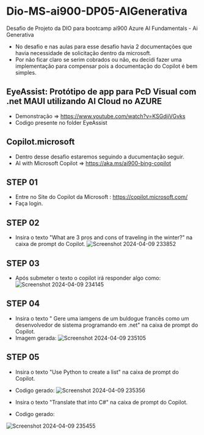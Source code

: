 # Dio-MS-ai900-DP05-AIGenerativa
Desafio de Projeto da DIO para bootcamp ai900 Azure AI Fundamentals - Ai Generativa
- No desafio e nas aulas para esse desafio havia 2 documentações que havia necessidade de solicitação dentro da microsoft.
- Por não ficar claro se serim cobrados ou não, eu decidi fazer uma implementação para compensar pois a documentação do Copilot é bem simples.

## EyeAssist: Protótipo de app para PcD Visual com .net MAUI utilizando AI Cloud no AZURE 
- Demonstração => https://www.youtube.com/watch?v=KSGdjiVGvks
- Codigo presente no folder EyeAssist
  

## Copilot.microsoft
- Dentro desse desafio estaremos seguindo a ducumentação seguir.
- AI with Microsoft Copilot => https://aka.ms/ai900-bing-copilot
## STEP 01
- Entre no Site do Copilot da Microsoft : https://copilot.microsoft.com/
- Faça login.

## STEP 02
- Insira o texto "What are 3 pros and cons of traveling in the winter?" na caixa de prompt do Copilot.
![Screenshot 2024-04-09 233852](https://github.com/c23b/Dio-MS-ai900-DP05-AIGenerativa/assets/12342627/33212cfa-e4f1-4728-9433-9744b33a8d4d)

## STEP 03
- Após submeter o texto o copilot irá responder algo como:
![Screenshot 2024-04-09 234145](https://github.com/c23b/Dio-MS-ai900-DP05-AIGenerativa/assets/12342627/df7d9738-661c-4add-859b-d3882e0f3b6b)

## STEP 04
- Insira o texto " Gere uma iamgens de um buldogue francês como um desenvolvedor de sistema programando em .net" na caixa de prompt do Copilot.
- Imagem gerada:
![Screenshot 2024-04-09 235105](https://github.com/c23b/Dio-MS-ai900-DP05-AIGenerativa/assets/12342627/7759b13a-e91f-4019-b18c-5d1f6ecb9502)

## STEP 05
- Insira o texto "Use Python to create a list" na caixa de prompt do Copilot.
- Codigo gerado:
![Screenshot 2024-04-09 235356](https://github.com/c23b/Dio-MS-ai900-DP05-AIGenerativa/assets/12342627/1d8c8928-3a8f-4c20-b081-b640f765bf5d)

- Insira o texto "Translate that into C#" na caixa de prompt do Copilot.
- Codigo gerado:
  
![Screenshot 2024-04-09 235455](https://github.com/c23b/Dio-MS-ai900-DP05-AIGenerativa/assets/12342627/c72ef3f8-d90c-40bc-96d5-a64ed3a9c9ee)
